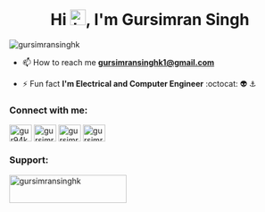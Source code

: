 
<h1 align="center">Hi  <img src="https://user-images.githubusercontent.com/1303154/88677602-1635ba80-d120-11ea-84d8-d263ba5fc3c0.gif" width="28px" alt="hi">, I'm Gursimran Singh</h1>
<p align="left"> <img src="https://komarev.com/ghpvc/?username=gursimransinghk&label=Profile%20views&color=0e75b6&style=flat" alt="gursimransinghk" /> </p>

- 📫 How to reach me **gursimransinghk1@gmail.com**

- ⚡ Fun fact **I'm Electrical and Computer Engineer**  :octocat: 👽 ⚓

<h3 align="left">Connect with me:</h3>
<p align="left">
<a href="https://twitter.com/gur94k" target="blank"><img align="center" src="https://raw.githubusercontent.com/rahuldkjain/github-profile-readme-generator/master/src/images/icons/Social/twitter.svg" alt="gur94k" height="30" width="40" /></a>
<a href="https://linkedin.com/in/gursimransinghk" target="blank"><img align="center" src="https://raw.githubusercontent.com/rahuldkjain/github-profile-readme-generator/master/src/images/icons/Social/linked-in-alt.svg" alt="gursimransinghk" height="30" width="40" /></a>
<a href="https://fb.com/gursimransinghk" target="blank"><img align="center" src="https://raw.githubusercontent.com/rahuldkjain/github-profile-readme-generator/master/src/images/icons/Social/facebook.svg" alt="gursimransinghk" height="30" width="40" /></a>
<a href="https://instagram.com/gursimransinghk" target="blank"><img align="center" src="https://raw.githubusercontent.com/rahuldkjain/github-profile-readme-generator/master/src/images/icons/Social/instagram.svg" alt="gursimransinghk" height="30" width="40" /></a>
</p>

<h3 align="left">Support:</h3>
<p><a href="https://www.buymeacoffee.com/gursimransinghk"> <img align="left" src="https://cdn.buymeacoffee.com/buttons/v2/default-yellow.png" height="50" width="210" alt="gursimransinghk" /></a></p><br><br>
